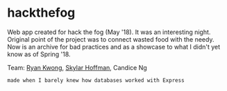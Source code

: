 # hackthefog

Web app created for hack the fog (May '18). It was an interesting night.     
Original point of the project was to connect wasted food with the needy. Now is an archive for bad practices and as a showcase to what I didn't yet know as of Spring '18.

Team: [Ryan Kwong](https://github.com/someguy13), [Skylar Hoffman](https://github.com/sky121), Candice Ng

`made when I barely knew how databases worked with Express`
